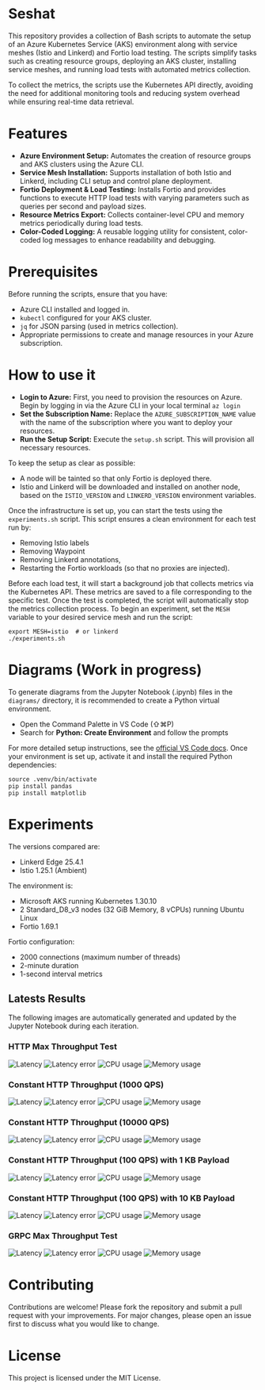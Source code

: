 # Seshat

This repository provides a collection of Bash scripts to automate the setup of an Azure Kubernetes Service (AKS) environment along with service meshes (Istio and Linkerd) and Fortio load testing. The scripts simplify tasks such as creating resource groups, deploying an AKS cluster, installing service meshes, and running load tests with automated metrics collection.

To collect the metrics, the scripts use the Kubernetes API directly, avoiding the need for additional monitoring tools and reducing system overhead while ensuring real-time data retrieval.

# Features

- **Azure Environment Setup:** Automates the creation of resource groups and AKS clusters using the Azure CLI.
- **Service Mesh Installation:** Supports installation of both Istio and Linkerd, including CLI setup and control plane deployment.
- **Fortio Deployment & Load Testing:** Installs Fortio and provides functions to execute HTTP load tests with varying parameters such as queries per second and payload sizes.
- **Resource Metrics Export:** Collects container-level CPU and memory metrics periodically during load tests.
- **Color-Coded Logging:** A reusable logging utility for consistent, color-coded log messages to enhance readability and debugging.

# Prerequisites

Before running the scripts, ensure that you have:
- Azure CLI installed and logged in.
- `kubectl` configured for your AKS cluster.
- `jq` for JSON parsing (used in metrics collection).
- Appropriate permissions to create and manage resources in your Azure subscription.

# How to use it

- **Login to Azure:** First, you need to provision the resources on Azure. Begin by logging in via the Azure CLI in your local terminal `az login`
- **Set the Subscription Name:** Replace the `AZURE_SUBSCRIPTION_NAME` value with the name of the subscription where you want to deploy your resources.
- **Run the Setup Script:** Execute the `setup.sh` script. This will provision all necessary resources.

To keep the setup as clear as possible:
- A node will be tainted so that only Fortio is deployed there.
- Istio and Linkerd will be downloaded and installed on another node, based on the `ISTIO_VERSION` and `LINKERD_VERSION` environment variables.

Once the infrastructure is set up, you can start the tests using the `experiments.sh` script. This script ensures a clean environment for each test run by:
- Removing Istio labels
- Removing Waypoint
- Removing Linkerd annotations,
- Restarting the Fortio workloads (so that no proxies are injected).

Before each load test, it will start a background job that collects metrics via the Kubernetes API. These metrics are saved to a file corresponding to the specific test. Once the test is completed, the script will automatically stop the metrics collection process.
To begin an experiment, set the `MESH` variable to your desired service mesh and run the script:
```
export MESH=istio  # or linkerd
./experiments.sh
```

# Diagrams (Work in progress)

To generate diagrams from the Jupyter Notebook (.ipynb) files in the `diagrams/` directory, it is recommended to create a Python virtual environment.
- Open the Command Palette in VS Code (⇧⌘P)
- Search for **Python: Create Environment** and follow the prompts

For more detailed setup instructions, see the [official VS Code docs](https://code.visualstudio.com/docs/python/environments).
Once your environment is set up, activate it and install the required Python dependencies:
```
source .venv/bin/activate
pip install pandas
pip install matplotlib
```

# Experiments

The versions compared are:
- Linkerd Edge 25.4.1
- Istio 1.25.1 (Ambient)

The environment is:
- Microsoft AKS running Kubernetes 1.30.10
- 2 Standard_D8_v3 nodes (32 GiB Memory, 8 vCPUs) running Ubuntu Linux
- Fortio 1.69.1

Fortio configuration:
- 2000 connections (maximum number of threads)
- 2-minute duration
- 1-second interval metrics

## Latests Results 
The following images are automatically generated and updated by the Jupyter Notebook during each iteration.

### HTTP Max Throughput Test

![Latency](diagrams/01_http_max_throughput/latency_0.png)
![Latency error](diagrams/01_http_max_throughput/latency_error_0.png)
![CPU usage](diagrams/01_http_max_throughput/cpu_0.png)
![Memory usage](diagrams/01_http_max_throughput//memory_0.png)

### Constant HTTP Throughput (1000 QPS)

![Latency](diagrams/02_http_constant_throughput/latency_1000.png)
![Latency error](diagrams/02_http_constant_throughput/latency_error_1000.png)
![CPU usage](diagrams/02_http_constant_throughput/cpu_1000.png)
![Memory usage](diagrams/02_http_constant_throughput/memory_1000.png)

### Constant HTTP Throughput (10000 QPS)

![Latency](diagrams/02_http_constant_throughput/latency_10000.png)
![Latency error](diagrams/02_http_constant_throughput/latency_error_10000.png)
![CPU usage](diagrams/02_http_constant_throughput/cpu_10000.png)
![Memory usage](diagrams/02_http_constant_throughput/memory_10000.png)

### Constant HTTP Throughput (100 QPS) with 1 KB Payload

![Latency](diagrams/03_http_payload/latency_100_1000.png)
![Latency error](diagrams/03_http_payload/latency_error_100_1000.png)
![CPU usage](diagrams/03_http_payload/cpu_100_1000.png)
![Memory usage](diagrams/03_http_payload/memory_100_1000.png)

### Constant HTTP Throughput (100 QPS) with 10 KB Payload

![Latency](diagrams/03_http_payload/latency_100_0.png)
![Latency error](diagrams/03_http_payload/latency_error_100_1000.png)
![CPU usage](diagrams/03_http_payload/cpu_100_0.png)
![Memory usage](diagrams/03_http_payload/memory_100_1000.png)

### GRPC Max Throughput Test

![Latency](diagrams/04_grpc_max_throughput/latency_0_0.png)
![Latency error](diagrams/04_grpc_max_throughput/latency_error_0_0.png)
![CPU usage](diagrams/04_grpc_max_throughput/cpu_0_0.png)
![Memory usage](diagrams/04_grpc_max_throughput/memory_0_0.png)

# Contributing

Contributions are welcome! Please fork the repository and submit a pull request with your improvements. For major changes, please open an issue first to discuss what you would like to change.

# License

This project is licensed under the MIT License.